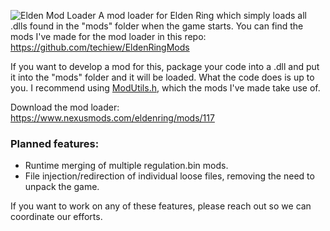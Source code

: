 ![Elden Mod Loader](https://github.com/techiew/EldenRingModLoader/blob/master/header.jpg)
A mod loader for Elden Ring which simply loads all .dlls found in the "mods" folder when the game starts. You can find the mods I've made for the mod loader in this repo: https://github.com/techiew/EldenRingMods

If you want to develop a mod for this, package your code into a .dll and put it into the "mods" folder and it will be loaded. What the code does is up to you. I recommend using [ModUtils.h](https://github.com/techiew/EldenRingMods/blob/master/ModUtils.h), which the mods I've made take use of.

Download the mod loader: https://www.nexusmods.com/eldenring/mods/117

### Planned features:
- Runtime merging of multiple regulation.bin mods.
- File injection/redirection of individual loose files, removing the need to unpack the game.

If you want to work on any of these features, please reach out so we can coordinate our efforts.
